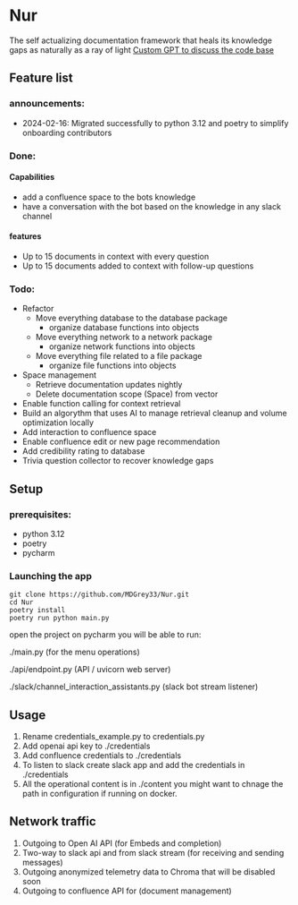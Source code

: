 # Nur
The self actualizing documentation framework that heals its knowledge gaps as naturally as a ray of light
[Custom GPT to discuss the code base](https://chat.openai.com/g/g-zKBLXtfrD-shams-nur)
## Feature list
### announcements:
- 2024-02-16: Migrated successfully to python 3.12 and poetry to simplify onboarding contributors
### Done:
#### Capabilities
- add a confluence space to the bots knowledge
- have a conversation with the bot based on the knowledge in any slack channel
#### features
- Up to 15 documents in context with every question
- Up to 15 documents added to context with follow-up questions

### Todo:
- Refactor 
  - Move everything database to the database package
    - organize database functions into objects
  - Move everything network to a network package
    - organize network functions into objects
  - Move everything file related to a file package
    - organize file functions into objects
- Space management
  - Retrieve documentation updates nightly
  - Delete documentation scope (Space) from vector
- Enable function calling for context retrieval
- Build an algorythm that uses AI to manage retrieval cleanup and volume optimization locally
- Add interaction to confluence space 
- Enable confluence edit or new page recommendation
- Add credibility rating to database 
- Trivia question collector to recover knowledge gaps



## Setup
### prerequisites:
- python 3.12
- poetry
- pycharm
### Launching the app

````
git clone https://github.com/MDGrey33/Nur.git
cd Nur
poetry install
poetry run python main.py
````
open the project on pycharm you will be able to run:

./main.py (for the menu operations)

./api/endpoint.py (API / uvicorn web server)

./slack/channel_interaction_assistants.py (slack bot stream listener)

## Usage
1. Rename credentials_example.py to credentials.py
2. Add openai api key to ./credentials
3. Add confluence credentials to ./credentials
4. To listen to slack create slack app and add the credentials in ./credentials
5. All the operational content is in ./content you might want to chnage the path in configuration if running on docker.

## Network traffic

1. Outgoing to Open AI API (for Embeds and completion)
2. Two-way to slack api and from slack stream (for receiving and sending messages)
3. Outgoing anonymized telemetry data to Chroma that will be disabled soon
4. Outgoing to confluence API for (document management)

